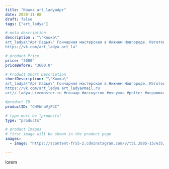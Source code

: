 ```yaml
---
title: "Кошка art_ladyaАрт"
date: 2020-11-08
draft: false
tags: ["art_ladya"]

# meta description
description : "\"Кошка\" 
art_ladya\"Арт Ладья\" Гончарная мастерская в Нижнем Новгороде. Изготовление керамики и мастер//-классы по обучению. 
https://vk.com/art_ladya art_la"

# product Price
price: "3000"
priceBefore: "3600.0"

# Product Short Description
shortDescription: "\"Кошка\" 
art_ladya\"Арт Ладья\" Гончарная мастерская в Нижнем Новгороде. Изготовление керамики и мастер//-классы по обучению. 
https://vk.com/art_ladya art_ladya@mail.ru 
art//-ladya.Livemaster.ru #гончар #исскуство #лягушка #potter #керамикадляинтерьера #керамикаручнаяработа #гончарнаямастерская #лягушка #handmade #посудаизглины #керамика #гончарнаяпосуда #эксклюзивнаякерамика #dishes #decor #ceramicar #mug #claygoods #cat #earthenware #ceramic #design #миска #чаша #restaurant #ceramicart #кошка #clay #авторскаякерамика #tankard"

#product ID
productID: "CHVWnbVjP4C"

# type must be "products"
type: "products"

# product Images
# first image will be shown in the product page
images:
  - image: "https://scontent-frx5-2.cdninstagram.com/v/t51.2885-15/e35/123834650_377773110237201_2061803721139694782_n.jpg?_nc_ht=scontent-frx5-2.cdninstagram.com&_nc_cat=109&_nc_ohc=UgoBcdywiWwAX-cA7sV&edm=APU89FABAAAA&ccb=7-4&oh=cb13c603a8d672efab932faf0a2c9af4&oe=612BF44A&_nc_sid=86f79a&ig_cache_key=MjQzNzk1NDIzOTcyNjQxOTQ1OA%3D%3D.2-ccb7-4"

---
```

lorem

